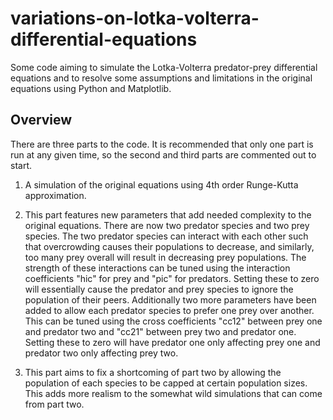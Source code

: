 # variations-on-lotka-volterra-differential-equations

Some code aiming to simulate the Lotka-Volterra predator-prey differential equations and to resolve some assumptions and limitations in the original equations using Python and Matplotlib.

## Overview
There are three parts to the code. It is recommended that only one part is run at any given time, so the second and third parts are commented out to start.

1. A simulation of the original equations using 4th order Runge-Kutta approximation.

2. This part features new parameters that add needed complexity to the original equations. There are now two predator species and two prey species. The two predator species can interact with each other such that overcrowding causes their populations to decrease, and similarly, too many prey overall will result in decreasing prey populations. The strength of these interactions can be tuned using the interaction coefficients "hic" for prey and "pic" for predators. Setting these to zero will essentially cause the predator and prey species to ignore the population of their peers. Additionally two more parameters have been added to allow each predator species to prefer one prey over another. This can be tuned using the cross coefficients "cc12" between prey one and predator two and "cc21" between prey two and predator one. Setting these to zero will have predator one only affecting prey one and predator two only affecting prey two.

3. This part aims to fix a shortcoming of part two by allowing the population of each species to be capped at certain population sizes. This adds more realism to the somewhat wild simulations that can come from part two.